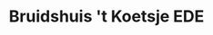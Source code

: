 ---
address: Molenstraat 204
title: Bruidshuis 't Koetsje EDE
city: Ede GL
zip: 6712 CX
country: Netherlands
lat: 52.046377
lng: 5.661165
phone: 0318846767
email: info@bruidshuishetkoetsje.nl
url: http://www.bruidshuishetkoetsje.nl
---
